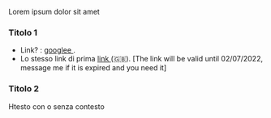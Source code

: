 Lorem ipsum dolor sit amet 

### Titolo 1

* Link? : <a href="https://www.google.com"> googlee </a>.
* Lo stesso link di prima <a href="https://www.google.com"> link </a> (🇬🇧). [The link will be valid until 02/07/2022, message me if it is expired and you need it]


### Titolo 2
Htesto con o senza contesto
